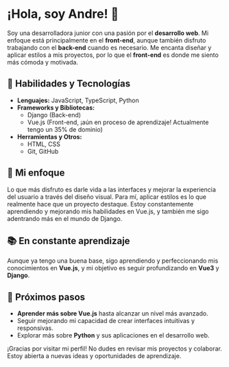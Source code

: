 # ¡Hola, soy Andre! 👋

Soy una desarrolladora junior con una pasión por el **desarrollo web**. Mi enfoque está principalmente en el **front-end**, aunque también disfruto trabajando con el **back-end** cuando es necesario. Me encanta diseñar y aplicar estilos a mis proyectos, por lo que el **front-end** es donde me siento más cómoda y motivada.

## 🌱 Habilidades y Tecnologías
- **Lenguajes:** JavaScript, TypeScript, Python
- **Frameworks y Bibliotecas:** 
  - Django (Back-end)
  - Vue.js (Front-end, ¡aún en proceso de aprendizaje! Actualmente tengo un 35% de dominio)
- **Herramientas y Otros:** 
  - HTML, CSS
  - Git, GitHub

## 🎯 Mi enfoque
Lo que más disfruto es darle vida a las interfaces y mejorar la experiencia del usuario a través del diseño visual. Para mí, aplicar estilos es lo que realmente hace que un proyecto destaque. Estoy constantemente aprendiendo y mejorando mis habilidades en Vue.js, y también me sigo adentrando más en el mundo de Django.

## 📚 En constante aprendizaje
Aunque ya tengo una buena base, sigo aprendiendo y perfeccionando mis conocimientos en **Vue.js**, y mi objetivo es seguir profundizando en **Vue3** y **Django**.

## 🚀 Próximos pasos
- **Aprender más sobre Vue.js** hasta alcanzar un nivel más avanzado.
- Seguir mejorando mi capacidad de crear interfaces intuitivas y responsivas.
- Explorar más sobre **Python** y sus aplicaciones en el desarrollo web.

¡Gracias por visitar mi perfil! No dudes en revisar mis proyectos y colaborar. Estoy abierta a nuevas ideas y oportunidades de aprendizaje.

